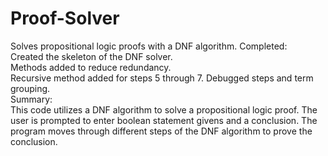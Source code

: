 # Proof-Solver
Solves propositional logic proofs with a DNF algorithm. 
Completed:         
Created the skeleton of the DNF solver.      
Methods added to reduce redundancy.      
Recursive method added for steps 5 through 7. 
Debugged steps and term grouping. 
<br/>
Summary:    
This code utilizes a DNF algorithm to solve a propositional logic proof. 
The user is prompted to enter boolean statement givens and a conclusion. 
The program moves through different steps of the DNF algorithm to prove the conclusion. 
